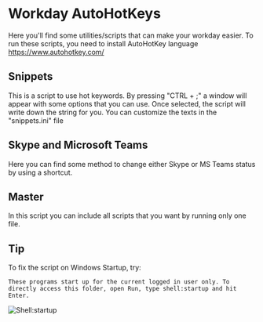# Workday AutoHotKeys

Here you'll find some utilities/scripts that can make your workday easier.
To run these scripts, you need to install AutoHotKey language https://www.autohotkey.com/

## Snippets
This is a script to use hot keywords. By pressing "CTRL + ;" a window will appear with some options that you can use. Once selected, the script will write down the string for you.
You can customize the texts in the "snippets.ini" file

## Skype and Microsoft Teams
Here you can find some method to change either Skype or MS Teams status by using a shortcut.

## Master
In this script you can include all scripts that you want by running only one file.


## Tip
To fix the script on Windows Startup, try:

`These programs start up for the current logged in user only. To directly access this folder, open Run, type shell:startup and hit Enter.`

![Shell:startup](https://thewindowsclub-thewindowsclubco.netdna-ssl.com/wp-content/uploads/2013/05/Windows-8-startup-folder-location.jpg)

